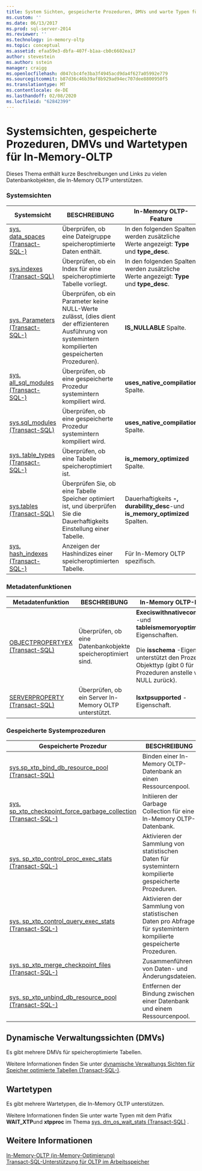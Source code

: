 ```yaml
---
title: System Sichten, gespeicherte Prozeduren, DMVs und warte Typen für in-Memory-OLTP | Microsoft-Dokumentation
ms.custom: ''
ms.date: 06/13/2017
ms.prod: sql-server-2014
ms.reviewer: ''
ms.technology: in-memory-oltp
ms.topic: conceptual
ms.assetid: efaa59e3-dbfa-407f-b1aa-cb0c6602ea17
author: stevestein
ms.author: sstein
manager: craigg
ms.openlocfilehash: d047cbc4fe3ba3f4945acd9da4f627a05992e779
ms.sourcegitcommit: b87d36c46b39af8b929ad94ec707dee8800950f5
ms.translationtype: MT
ms.contentlocale: de-DE
ms.lasthandoff: 02/08/2020
ms.locfileid: "62842399"
---
```

# <a name="system-views-stored-procedures-dmvs-and-wait-types-for-in-memory-oltp"></a>Systemsichten, gespeicherte Prozeduren, DMVs und Wartetypen für In-Memory-OLTP
  Dieses Thema enthält kurze Beschreibungen und Links zu vielen Datenbankobjekten, die In-Memory OLTP unterstützen.  
  
### <a name="system-views"></a>Systemsichten  
  
|Systemsicht|BESCHREIBUNG|In-Memory OLTP-Feature|  
|-----------------|-----------------|-----------------------------|  
|[sys. data_spaces &#40;Transact-SQL-&#41;](/sql/relational-databases/system-catalog-views/sys-data-spaces-transact-sql)|Überprüfen, ob eine Dateigruppe speicheroptimierte Daten enthält.|In den folgenden Spalten werden zusätzliche Werte angezeigt: **Type** und **type_desc**.|  
|[sys.indexes &#40;Transact-SQL&#41;](/sql/relational-databases/system-catalog-views/sys-indexes-transact-sql)|Überprüfen, ob ein Index für eine speicheroptimierte Tabelle vorliegt.|In den folgenden Spalten werden zusätzliche Werte angezeigt: **Type** und **type_desc**.|  
|[sys. Parameters &#40;Transact-SQL-&#41;](/sql/relational-databases/system-catalog-views/sys-parameters-transact-sql)|Überprüfen, ob ein Parameter keine NULL-Werte zulässt, (dies dient der effizienteren Ausführung von systemintern kompilierten gespeicherten Prozeduren).|**IS_NULLABLE** Spalte.|  
|[sys. all_sql_modules &#40;Transact-SQL-&#41;](/sql/relational-databases/system-catalog-views/sys-all-sql-modules-transact-sql)|Überprüfen, ob eine gespeicherte Prozedur systemintern kompiliert wird.|**uses_native_compilation** Spalte.|  
|[sys.sql_modules &#40;Transact-SQL&#41;](/sql/relational-databases/system-catalog-views/sys-sql-modules-transact-sql)|Überprüfen, ob eine gespeicherte Prozedur systemintern kompiliert wird.|**uses_native_compilation** Spalte.|  
|[sys. table_types &#40;Transact-SQL-&#41;](/sql/relational-databases/system-catalog-views/sys-table-types-transact-sql)|Überprüfen, ob eine Tabelle speicheroptimiert ist.|**is_memory_optimized** Spalte.|  
|[sys.tables &#40;Transact-SQL&#41;](/sql/relational-databases/system-catalog-views/sys-tables-transact-sql)|Überprüfen Sie, ob eine Tabelle Speicher optimiert ist, und überprüfen Sie die Dauerhaftigkeits Einstellung einer Tabelle.|Dauerhaftigkeits **-,** **durability_desc**-und **is_memory_optimized** Spalten.|  
|[sys. hash_indexes &#40;Transact-SQL-&#41;](/sql/relational-databases/system-catalog-views/sys-hash-indexes-transact-sql)|Anzeigen der Hashindizes einer speicheroptimierten Tabelle.|Für In-Memory OLTP spezifisch.|  
  
### <a name="metadata-functions"></a>Metadatenfunktionen  
  
|Metadatenfunktion|BESCHREIBUNG|In-Memory OLTP-Feature|  
|-----------------------|-----------------|-----------------------------|  
|[OBJECTPROPERTYEX &#40;Transact-SQL&#41;](/sql/t-sql/functions/objectproperty-transact-sql)|Überprüfen, ob eine Datenbankobjekte speicheroptimiert sind.|**Execiswithnativecompilation** -und **tableismemoryoptimierte** -Eigenschaften.<br /><br /> Die **isschema** -Eigenschaft unterstützt den Prozedur Objekttyp (gibt 0 für Prozeduren anstelle von NULL zurück).|  
|[SERVERPROPERTY &#40;Transact-SQL&#41;](/sql/t-sql/functions/serverproperty-transact-sql)|Überprüfen, ob ein Server In-Memory OLTP unterstützt.|**Isxtpsupported** -Eigenschaft.|  
  
### <a name="system-stored-procedures"></a>Gespeicherte Systemprozeduren  
  
|Gespeicherte Prozedur|BESCHREIBUNG|  
|----------------------|-----------------|  
|[sys.sp_xtp_bind_db_resource_pool &#40;Transact-SQL&#41;](/sql/relational-databases/system-stored-procedures/sys-sp-xtp-bind-db-resource-pool-transact-sql)|Binden einer In-Memory OLTP-Datenbank an einen Ressourcenpool.|  
|[sys. sp_xtp_checkpoint_force_garbage_collection &#40;Transact-SQL-&#41;](/sql/relational-databases/system-stored-procedures/sys-sp-xtp-checkpoint-force-garbage-collection-transact-sql)|Initiieren der Garbage Collection für eine In-Memory OLTP-Datenbank.|  
|[sys. sp_xtp_control_proc_exec_stats &#40;Transact-SQL-&#41;](/sql/relational-databases/system-stored-procedures/sys-sp-xtp-control-proc-exec-stats-transact-sql)|Aktivieren der Sammlung von statistischen Daten für systemintern kompilierte gespeicherte Prozeduren.|  
|[sys. sp_xtp_control_query_exec_stats &#40;Transact-SQL-&#41;](/sql/relational-databases/system-stored-procedures/sys-sp-xtp-control-query-exec-stats-transact-sql)|Aktivieren der Sammlung von statistischen Daten pro Abfrage für systemintern kompilierte gespeicherte Prozeduren.|  
|[sys. sp_xtp_merge_checkpoint_files &#40;Transact-SQL-&#41;](/sql/relational-databases/system-stored-procedures/sys-sp-xtp-merge-checkpoint-files-transact-sql)|Zusammenführen von Daten- und Änderungsdateien.|  
|[sys. sp_xtp_unbind_db_resource_pool &#40;Transact-SQL-&#41;](/sql/relational-databases/system-stored-procedures/sys-sp-xtp-unbind-db-resource-pool-transact-sql)|Entfernen der Bindung zwischen einer Datenbank und einem Ressourcenpool.|  
  
## <a name="dynamic-management-views-dmvs"></a>Dynamische Verwaltungssichten (DMVs)  
 Es gibt mehrere DMVs für speicheroptimierte Tabellen.  
  
 Weitere Informationen finden Sie unter [dynamische Verwaltungs Sichten für Speicher optimierte Tabellen &#40;Transact-SQL-&#41;](/sql/relational-databases/system-dynamic-management-views/memory-optimized-table-dynamic-management-views-transact-sql).  
  
## <a name="wait-types"></a>Wartetypen  
 Es gibt mehrere Wartetypen, die In-Memory OLTP unterstützen.  
  
 Weitere Informationen finden Sie unter warte Typen mit dem Präfix **WAIT_XTP**und **xtpproc** im Thema [sys. dm_os_wait_stats &#40;Transact-SQL&#41;](/sql/relational-databases/system-dynamic-management-views/sys-dm-os-wait-stats-transact-sql) .  
  
## <a name="see-also"></a>Weitere Informationen  
 [In-Memory-OLTP &#40;in-Memory-Optimierung&#41;](../relational-databases/in-memory-oltp/in-memory-oltp-in-memory-optimization.md)   
 [Transact-SQL-Unterstützung für OLTP im Arbeitsspeicher](../relational-databases/in-memory-oltp/transact-sql-support-for-in-memory-oltp.md)  
  
  
